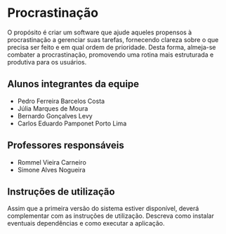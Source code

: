 # Procrastinação

O propósito é criar um software que ajude aqueles propensos à procrastinação a gerenciar suas tarefas, fornecendo clareza sobre o que precisa ser feito e em qual ordem de prioridade. Desta forma, almeja-se combater a procrastinação, promovendo uma rotina mais estruturada e produtiva para os usuários.

## Alunos integrantes da equipe

* Pedro Ferreira Barcelos Costa
* Júlia Marques de Moura
* Bernardo Gonçalves Levy
* Carlos Eduardo Pamponet Porto Lima

## Professores responsáveis

* Rommel Vieira Carneiro
* Simone Alves Nogueira

## Instruções de utilização

Assim que a primeira versão do sistema estiver disponível, deverá complementar com as instruções de utilização. Descreva como instalar eventuais dependências e como executar a aplicação.
